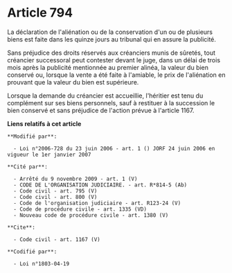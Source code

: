 # Article 794

La déclaration de l'aliénation ou de la conservation d'un ou de plusieurs biens est faite dans les quinze jours au tribunal
qui en assure la publicité. 

Sans préjudice des droits réservés aux créanciers munis de sûretés, tout créancier successoral peut contester devant le juge,
dans un délai de trois mois après la publicité mentionnée au premier alinéa, la valeur du bien conservé ou, lorsque la vente
a été faite à l'amiable, le prix de l'aliénation en prouvant que la valeur du bien est supérieure. 

Lorsque la demande du créancier est accueillie, l'héritier est tenu du complément sur ses biens personnels, sauf à restituer
à la succession le bien conservé et sans préjudice de l'action prévue à l'article 1167.

**Liens relatifs à cet article**

	**Modifié par**:

	  - Loi n°2006-728 du 23 juin 2006 - art. 1 () JORF 24 juin 2006 en vigueur le 1er janvier 2007

	**Cité par**:

	  - Arrêté du 9 novembre 2009 - art. 1 (V)
	  - CODE DE L'ORGANISATION JUDICIAIRE. - art. R*814-5 (Ab)
	  - Code civil - art. 795 (V)
	  - Code civil - art. 800 (V)
	  - Code de l'organisation judiciaire - art. R123-24 (V)
	  - Code de procédure civile - art. 1335 (VD)
	  - Nouveau code de procédure civile - art. 1380 (V)

	**Cite**:

	  - Code civil - art. 1167 (V)

	**Codifié par**:

	  - Loi n°1803-04-19
